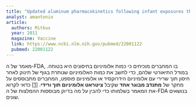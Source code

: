 ```yaml
---
title: "Updated aluminum pharmacokinetics following infant exposures through diet and vaccination"
analyst: amantonio
article:
  authors: Mitkus
  year: 2011
  magazine: Vaccine
  link: https://www.ncbi.nlm.nih.gov/pubmed/22001122
  pubmed: 22001122
---
```


מאמר של ה-FDA, בו המחברים מוכיחים כי כמות אלומיניום בחיסונים היא בטוחה. במודל התיאורטי שלהם, כדי לחשב את כמות האלומיניום שנותרת בגוף של תינוק לאחר חיסון תוך שרירי עם אלומיניום הידרוקסיד או אלומיניום פוספט, המחברים מתבוססים על מחקר של **מתנדב מבוגר אחד** שקיבל **ציטראט אלומיניום תוך ורידי**. [[1]](https://www.ncbi.nlm.nih.gov/pubmed/7779460)
כדאי לקרוא את המאמר בשלמותו כדי להבין על מה בדיוק מבוססות ההמלצות של ה-FDA בנושאים שונים.

